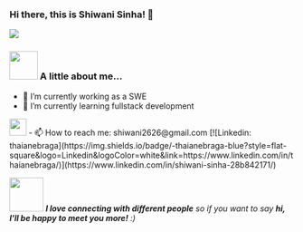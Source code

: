 ### Hi there, this is Shiwani Sinha! 👋
![](https://komarev.com/ghpvc/?username=shiwani2626sinha&color=ff69b4)

 ### <img src="https://media.giphy.com/media/VgCDAzcKvsR6OM0uWg/giphy.gif" width="50"> A little about me...  

- 🔭 I’m currently working as a SWE
- 🌱 I’m currently learning fullstack development 
<img src="https://media.giphy.com/media/WUlplcMpOCEmTGBtBW/giphy.gif" width="30"> 
- 📫 How to reach me: shiwani2626@gmail.com
[![Linkedin: thaianebraga](https://img.shields.io/badge/-thaianebraga-blue?style=flat-square&logo=Linkedin&logoColor=white&link=https://www.linkedin.com/in/thaianebraga/)](https://www.linkedin.com/in/shiwani-sinha-28b842171/)






<img src="https://media.giphy.com/media/LnQjpWaON8nhr21vNW/giphy.gif" width="60"> <em><b>I love connecting with different people</b> so if you want to say <b>hi, I'll be happy to meet you more!</b> :)</em>

